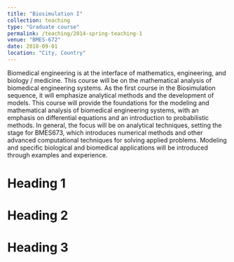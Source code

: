 ```yaml
---
title: "Biosimulation I"
collection: teaching
type: "Graduate course"
permalink: /teaching/2014-spring-teaching-1
venue: "BMES-672"
date: 2018-09-01
location: "City, Country"
---
```


Biomedical engineering is at the interface of mathematics, engineering, and biology / medicine. This course will be on the mathematical analysis of biomedical engineering systems. As the first course in the Biosimulation sequence, it will emphasize analytical methods and the development of models. This course will provide the foundations for the modeling  and mathematical analysis of biomedical engineering systems, with an emphasis on differential equations and an introduction to probabilistic methods. In general, the focus will be on analytical techniques, setting the stage for BMES673, which introduces numerical methods and other advanced computational techniques for solving applied problems. Modeling and specific biological and biomedical applications will be introduced through examples and experience.

Heading 1
======

Heading 2
======

Heading 3
======
